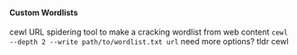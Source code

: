 #### Custom Wordlists
cewl
	URL spidering tool to make a cracking wordlist from web content
	`cewl --depth 2 --write path/to/wordlist.txt url`
need more options?
tldr cewl